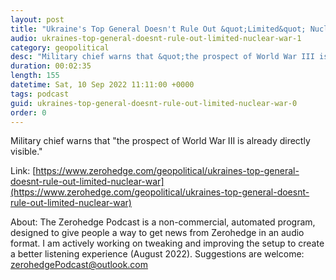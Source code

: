 ```yaml
---
layout: post
title: "Ukraine's Top General Doesn't Rule Out &quot;Limited&quot; Nuclear War"
audio: ukraines-top-general-doesnt-rule-out-limited-nuclear-war-1
category: geopolitical
desc: "Military chief warns that &quot;the prospect of World War III is already directly visible.&quot;"
duration: 00:02:35
length: 155
datetime: Sat, 10 Sep 2022 11:11:00 +0000
tags: podcast
guid: ukraines-top-general-doesnt-rule-out-limited-nuclear-war-0
order: 0
---
```

Military chief warns that &quot;the prospect of World War III is already directly visible.&quot;

Link: [https://www.zerohedge.com/geopolitical/ukraines-top-general-doesnt-rule-out-limited-nuclear-war](https://www.zerohedge.com/geopolitical/ukraines-top-general-doesnt-rule-out-limited-nuclear-war)

About: The Zerohedge Podcast is a non-commercial, automated program, designed to give people a way to get news from Zerohedge in an audio format.  I am actively working on tweaking and improving the setup to create a better listening experience (August 2022).  Suggestions are welcome: [zerohedgePodcast@outlook.com](mailto:zerohedgePodcast@outlook.com)